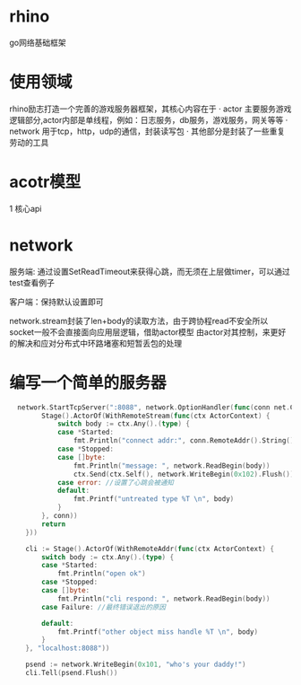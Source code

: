 # rhino
go网络基础框架
# 使用领域
rhino励志打造一个完善的游戏服务器框架，其核心内容在于
· actor 主要服务游戏逻辑部分,actor内部是单线程，例如：日志服务，db服务，游戏服务，网关等等
· network 用于tcp，http，udp的通信，封装读写包
· 其他部分是封装了一些重复劳动的工具

# acotr模型
1 核心api


# network
服务端: 通过设置SetReadTimeout来获得心跳，而无须在上层做timer，可以通过test查看例子

客户端：保持默认设置即可

network.stream封装了len+body的读取方法，由于跨协程read不安全所以socket一般不会直接面向应用层逻辑，借助actor模型 由actor对其控制，来更好的解决和应对分布式中环路堵塞和短暂丢包的处理



# 编写一个简单的服务器
```go
  network.StartTcpServer(":8088", network.OptionHandler(func(conn net.Conn) (err error) {
		Stage().ActorOf(WithRemoteStream(func(ctx ActorContext) {
			switch body := ctx.Any().(type) {
			case *Started:
				fmt.Println("connect addr:", conn.RemoteAddr().String())
			case *Stopped:
			case []byte:
				fmt.Println("message: ", network.ReadBegin(body))
				ctx.Send(ctx.Self(), network.WriteBegin(0x102).Flush())
			case error: //设置了心跳会被通知
			default:
				fmt.Printf("untreated type %T \n", body)
			}
		}, conn))
		return
	}))

	cli := Stage().ActorOf(WithRemoteAddr(func(ctx ActorContext) {
		switch body := ctx.Any().(type) {
		case *Started:
			fmt.Println("open ok")
		case *Stopped:
		case []byte:
			fmt.Println("cli respond: ", network.ReadBegin(body))
		case Failure: //最终错误退出的原因

		default:
			fmt.Printf("other object miss handle %T \n", body)
		}
	}, "localhost:8088"))

	psend := network.WriteBegin(0x101, "who's your daddy!")
	cli.Tell(psend.Flush())
```
